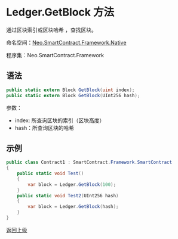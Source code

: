 # Ledger.GetBlock 方法

通过区块索引或区块哈希 ，查找区块。

命名空间：[Neo.SmartContract.Framework.Native](../../native.md)

程序集：Neo.SmartContract.Framework

## 语法

```cs
public static extern Block GetBlock(uint index);
public static extern Block GetBlock(UInt256 hash);
```

参数：

- index: 所查询区块的索引（区块高度）
- hash：所查询区块的哈希

## 示例

```cs
public class Contract1 : SmartContract.Framework.SmartContract
{
    public static void Test()
    {
        var block = Ledger.GetBlock(100);
    }
    public static void Test2(UInt256 hash)
    {
        var block = Ledger.GetBlock(hash);
    }
}
```
[返回上级](../Ledger.md)